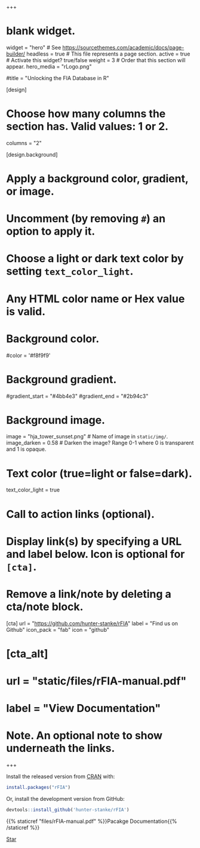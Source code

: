 +++
# blank widget.
widget = "hero"  # See https://sourcethemes.com/academic/docs/page-builder/
headless = true  # This file represents a page section.
active = true  # Activate this widget? true/false
weight = 3  # Order that this section will appear.
hero_media = "rLogo.png"

#title = "Unlocking the FIA Database in R"

[design]
  # Choose how many columns the section has. Valid values: 1 or 2.
  columns = "2"

[design.background]
  # Apply a background color, gradient, or image.
  #   Uncomment (by removing `#`) an option to apply it.
  #   Choose a light or dark text color by setting `text_color_light`.
  #   Any HTML color name or Hex value is valid.

  # Background color.
  #color = '#f8f9f9'
  
  # Background gradient.
  #gradient_start = "#4bb4e3"
  #gradient_end = "#2b94c3"
  
  # Background image.
  image = "hja_tower_sunset.png"  # Name of image in `static/img/`.
  image_darken = 0.58 # Darken the image? Range 0-1 where 0 is transparent and 1 is opaque.

  # Text color (true=light or false=dark).
  text_color_light = true

# Call to action links (optional).
#   Display link(s) by specifying a URL and label below. Icon is optional for `[cta]`.
#   Remove a link/note by deleting a cta/note block.
[cta]
  url = "https://github.com/hunter-stanke/rFIA"
  label = "Find us on Github"
  icon_pack = "fab"
  icon = "github"

# [cta_alt]
#   url = "static/files/rFIA-manual.pdf"
#   label = "View Documentation"
  
# Note. An optional note to show underneath the links.

+++

Install the released version from [CRAN](https://CRAN.R-project.org) with:

``` r
install.packages("rFIA")
```

Or, install the development version from GitHub:
```r
devtools::install_github('hunter-stanke/rFIA')
```

{{% staticref "files/rFIA-manual.pdf" %}}Pacakge Documentation{{% /staticref %}}

<span style="text-shadow: none;"><a class="github-button" href="https://github.com/hunter-stanke/rFIA" data-icon="octicon-star" data-size="large" data-show-count="true" aria-label="Star this on GitHub">Star</a><script async defer src="https://buttons.github.io/buttons.js"></script></span>

